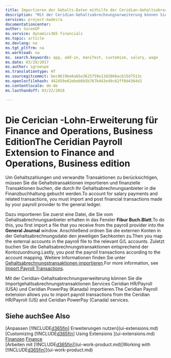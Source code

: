 ```yaml
---
title: Importieren der Gehalts-Daten mithilfe der Ceridian-Gehaltsabrechnungserweiterung | Microsoft Docs
description: "Mit der Ceridian-Gehaltsabrechnungserweiterung können Sie die Importgehaltsabrechnungstransaktionen Services Ceridian HR/Payroll (USA) und Ceridian PowerPay (Kanada) importieren."
services: project-madeira
documentationcenter: 
author: SorenGP
ms.service: dynamics365-financials
ms.topic: article
ms.devlang: na
ms.tgt_pltfrm: na
ms.workload: na
ms. search.keywords: app, add-in, manifest, customize, salary, wage
ms.date: 03/29/2017
ms.author: sgroespe
ms.translationtype: HT
ms.sourcegitcommit: bec0619be0a65e3625759e13d2866ac615d7513c
ms.openlocfilehash: 442459e82ebeb6b5b767b443e49c62ff0d4364d1
ms.contentlocale: de-de
ms.lasthandoff: 03/22/2018

---
```

# <a name="the-ceridian-payroll-extension-to-finance-and-operations-business-edition"></a><span data-ttu-id="99773-103">Die Cerician -Lohn-Erweiterung für Finance and Operations, Business Edition</span><span class="sxs-lookup"><span data-stu-id="99773-103">The Ceridian Payroll Extension to Finance and Operations, Business edition</span></span> 
<span data-ttu-id="99773-104">Um Gehaltszahlungen und verwandte Transaktionen zu berücksichtigen, müssen Sie die Gehaltstransaktionen importieren und finanzielle Transaktionen buchen, die durch Ihr Gehaltsabrechnungsanbieter in die Finanzbuchhaltung gebucht werden.</span><span class="sxs-lookup"><span data-stu-id="99773-104">To account for salary payments and related transactions, you must import and post financial transactions made by your payroll provider to the general ledger.</span></span>

<span data-ttu-id="99773-105">Dazu importieren Sie zuerst eine Datei, die Sie vom Gehaltsabrechnungsanbieter erhalten in das Fenster **Fibur Buch.Blatt**.</span><span class="sxs-lookup"><span data-stu-id="99773-105">To do this, you first import a file that you receive from the payroll provider into the **General Journal** window.</span></span> <span data-ttu-id="99773-106">Anschließend ordnen Sie die externen Konten in der Gehaltsabrechnungsdatei den jeweiligen Sachkonten zu.</span><span class="sxs-lookup"><span data-stu-id="99773-106">Then you map the external accounts in the payroll file to the relevant G/L accounts.</span></span> <span data-ttu-id="99773-107">Zuletzt buchen Sie die Gehaltsabrechnungstransaktionen entsprechend der Kontozuordnung.</span><span class="sxs-lookup"><span data-stu-id="99773-107">Lastly, you post the payroll transactions according to the account mapping.</span></span> <span data-ttu-id="99773-108">Weitere Informationen finden Sie unter [Gehaltsabrechnungstransaktionen importieren](finance-how-import-payroll-transactions.md).</span><span class="sxs-lookup"><span data-stu-id="99773-108">For more information, see [Import Payroll Transactions](finance-how-import-payroll-transactions.md).</span></span>

<span data-ttu-id="99773-109">Mit der Ceridian-Gehaltsabrechnungserweiterung können Sie die Importgehaltsabrechnungstransaktionen Services Ceridian HR/Payroll (USA) und Ceridian PowerPay (Kanada) importieren.</span><span class="sxs-lookup"><span data-stu-id="99773-109">The Ceridian Payroll extension allows you to import payroll transactions from the Ceridian HR/Payroll (US) and Ceridian PowerPay (Canada) services.</span></span>

## <a name="see-also"></a><span data-ttu-id="99773-110">Siehe auch</span><span class="sxs-lookup"><span data-stu-id="99773-110">See Also</span></span>
<span data-ttu-id="99773-111">[Anpassen [!INCLUDE[d365fin](includes/d365fin_md.md)] Erweiterungen nutzen](ui-extensions.md)  </span><span class="sxs-lookup"><span data-stu-id="99773-111">[Customizing [!INCLUDE[d365fin](includes/d365fin_md.md)] Using Extensions ](ui-extensions.md)  </span></span>  
<span data-ttu-id="99773-112">[Finanzen](finance.md)  </span><span class="sxs-lookup"><span data-stu-id="99773-112">[Finance](finance.md)  </span></span>  
<span data-ttu-id="99773-113">[Arbeiten mit [!INCLUDE[d365fin](includes/d365fin_md.md)]](ui-work-product.md)</span><span class="sxs-lookup"><span data-stu-id="99773-113">[Working with [!INCLUDE[d365fin](includes/d365fin_md.md)]](ui-work-product.md)</span></span>


